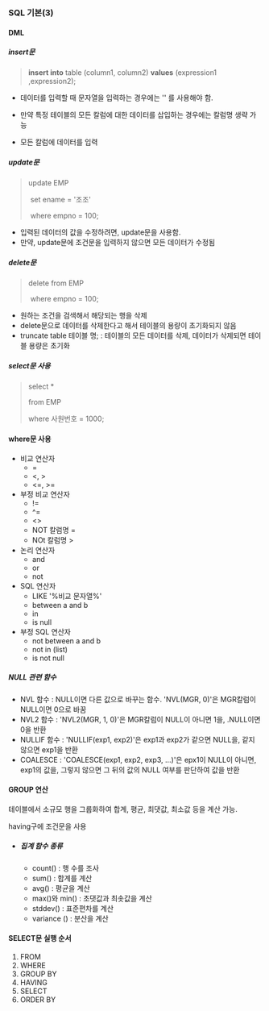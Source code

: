 ### SQL 기본(3)



#### DML



##### insert문

> **insert into** table (column1, column2) **values** (expression1 ,expression2);

- 데이터를 입력할 때 문자열을 입력하는 경우에는 '' 를 사용해야 함.

- 만약 특정 테이블의 모든 칼럼에 대한 데이터를 삽입하는 경우에는 칼럼명 생략 가능
- 모든 칼럼에 데이터를 입력



##### update문

> update EMP
>
> ​		set ename = '조조'
>
> ​		where empno = 100;

- 입력된 데이터의 값을 수정하려면, update문을 사용함.
- 만약, update문에 조건문을 입력하지 않으면 모든 데이터가 수정됨





##### delete문

> delete from EMP
>
> ​		where empno = 100;

- 원하는 조건을 검색해서 해당되는 행을 삭제
- delete문으로 데이터를 삭제한다고 해서 테이블의 용량이 초기화되지 않음
- truncate table 테이블 명; : 테이블의 모든 데이터를 삭제, 데이터가 삭제되면 테이블 용량은 초기화



##### select문 사용

> select * 
>
> from EMP
>
> where 사원번호 = 1000;



#### where문 사용

- 비교 연산자
  - =
  - <, >
  - <=, >=
- 부정 비교 연산자
  - !=
  - ^=
  - <>
  - NOT 칼럼명 =
  - NOt 칼럼명 >
- 논리 연산자
  - and
  - or
  - not
- SQL 연산자
  - LIKE '%비교 문자열%'
  - between a and b
  - in
  - is null
- 부정 SQL 연산자
  - not between a and b
  - not in (list)
  - is not null

##### NULL 관련 함수

- NVL 함수 : NULL이면 다른 값으로 바꾸는 함수. 'NVL(MGR, 0)'은 MGR칼럼이 NULL이면 0으로 바꿈
- NVL2 함수 : 'NVL2(MGR, 1, 0)'은 MGR칼럼이 NULL이 아니면 1을, .NULL이면 0을 반환
- NULLIF 함수 : 'NULLIF(exp1, exp2)'은 exp1과 exp2가 같으면 NULL을, 같지 않으면 exp1을 반환
- COALESCE : 'COALESCE(exp1, exp2, exp3, ...)'은 epx1이 NULL이 아니면, exp1의 값을, 그렇지 않으면 그 뒤의 값의 NULL 여부를 판단하여 값을 반환



#### GROUP 연산

테이블에서 소규모 행을 그룹화하여 합계, 평균, 최댓값, 최소값 등을 계산 가능.

having구에 조건문을 사용

- ##### 집계 함수 종류

  - count() : 행 수를 조사
  - sum() : 합계를 계산
  - avg() : 평균을 계산
  - max()와 min() : 초댓값과 최솟값을 계산
  - stddev() : 표준편차를 계산
  - variance () : 분산을 계산



#### SELECT문 실행 순서

1. FROM
2. WHERE
3. GROUP BY
4. HAVING
5. SELECT
6. ORDER BY